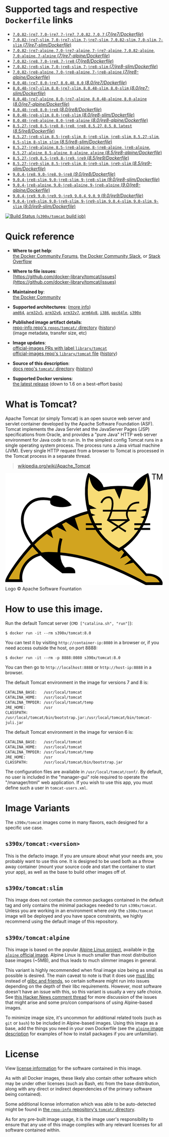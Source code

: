 <!--

********************************************************************************

WARNING:

    DO NOT EDIT "tomcat/README.md"

    IT IS AUTO-GENERATED

    (from the other files in "tomcat/" combined with a set of templates)

********************************************************************************

-->

# Supported tags and respective `Dockerfile` links

-	[`7.0.82-jre7`, `7.0-jre7`, `7-jre7`, `7.0.82`, `7.0`, `7` (*7/jre7/Dockerfile*)](https://github.com/docker-library/tomcat/blob/5d317a0a21e6c927e415dfc8dd452619ea4b4643/7/jre7/Dockerfile)
-	[`7.0.82-jre7-slim`, `7.0-jre7-slim`, `7-jre7-slim`, `7.0.82-slim`, `7.0-slim`, `7-slim` (*7/jre7-slim/Dockerfile*)](https://github.com/docker-library/tomcat/blob/5d317a0a21e6c927e415dfc8dd452619ea4b4643/7/jre7-slim/Dockerfile)
-	[`7.0.82-jre7-alpine`, `7.0-jre7-alpine`, `7-jre7-alpine`, `7.0.82-alpine`, `7.0-alpine`, `7-alpine` (*7/jre7-alpine/Dockerfile*)](https://github.com/docker-library/tomcat/blob/5d317a0a21e6c927e415dfc8dd452619ea4b4643/7/jre7-alpine/Dockerfile)
-	[`7.0.82-jre8`, `7.0-jre8`, `7-jre8` (*7/jre8/Dockerfile*)](https://github.com/docker-library/tomcat/blob/5d317a0a21e6c927e415dfc8dd452619ea4b4643/7/jre8/Dockerfile)
-	[`7.0.82-jre8-slim`, `7.0-jre8-slim`, `7-jre8-slim` (*7/jre8-slim/Dockerfile*)](https://github.com/docker-library/tomcat/blob/5d317a0a21e6c927e415dfc8dd452619ea4b4643/7/jre8-slim/Dockerfile)
-	[`7.0.82-jre8-alpine`, `7.0-jre8-alpine`, `7-jre8-alpine` (*7/jre8-alpine/Dockerfile*)](https://github.com/docker-library/tomcat/blob/5d317a0a21e6c927e415dfc8dd452619ea4b4643/7/jre8-alpine/Dockerfile)
-	[`8.0.48-jre7`, `8.0-jre7`, `8.0.48`, `8.0` (*8.0/jre7/Dockerfile*)](https://github.com/docker-library/tomcat/blob/5d317a0a21e6c927e415dfc8dd452619ea4b4643/8.0/jre7/Dockerfile)
-	[`8.0.48-jre7-slim`, `8.0-jre7-slim`, `8.0.48-slim`, `8.0-slim` (*8.0/jre7-slim/Dockerfile*)](https://github.com/docker-library/tomcat/blob/5d317a0a21e6c927e415dfc8dd452619ea4b4643/8.0/jre7-slim/Dockerfile)
-	[`8.0.48-jre7-alpine`, `8.0-jre7-alpine`, `8.0.48-alpine`, `8.0-alpine` (*8.0/jre7-alpine/Dockerfile*)](https://github.com/docker-library/tomcat/blob/5d317a0a21e6c927e415dfc8dd452619ea4b4643/8.0/jre7-alpine/Dockerfile)
-	[`8.0.48-jre8`, `8.0-jre8` (*8.0/jre8/Dockerfile*)](https://github.com/docker-library/tomcat/blob/5d317a0a21e6c927e415dfc8dd452619ea4b4643/8.0/jre8/Dockerfile)
-	[`8.0.48-jre8-slim`, `8.0-jre8-slim` (*8.0/jre8-slim/Dockerfile*)](https://github.com/docker-library/tomcat/blob/5d317a0a21e6c927e415dfc8dd452619ea4b4643/8.0/jre8-slim/Dockerfile)
-	[`8.0.48-jre8-alpine`, `8.0-jre8-alpine` (*8.0/jre8-alpine/Dockerfile*)](https://github.com/docker-library/tomcat/blob/5d317a0a21e6c927e415dfc8dd452619ea4b4643/8.0/jre8-alpine/Dockerfile)
-	[`8.5.27-jre8`, `8.5-jre8`, `8-jre8`, `jre8`, `8.5.27`, `8.5`, `8`, `latest` (*8.5/jre8/Dockerfile*)](https://github.com/docker-library/tomcat/blob/4c5a1adc5cf5e5bd13daa921909e9ab5ac60d030/8.5/jre8/Dockerfile)
-	[`8.5.27-jre8-slim`, `8.5-jre8-slim`, `8-jre8-slim`, `jre8-slim`, `8.5.27-slim`, `8.5-slim`, `8-slim`, `slim` (*8.5/jre8-slim/Dockerfile*)](https://github.com/docker-library/tomcat/blob/4c5a1adc5cf5e5bd13daa921909e9ab5ac60d030/8.5/jre8-slim/Dockerfile)
-	[`8.5.27-jre8-alpine`, `8.5-jre8-alpine`, `8-jre8-alpine`, `jre8-alpine`, `8.5.27-alpine`, `8.5-alpine`, `8-alpine`, `alpine` (*8.5/jre8-alpine/Dockerfile*)](https://github.com/docker-library/tomcat/blob/bd0e24fdb2c21cccb32d9ee821e0c96cf8b2f393/8.5/jre8-alpine/Dockerfile)
-	[`8.5.27-jre9`, `8.5-jre9`, `8-jre9`, `jre9` (*8.5/jre9/Dockerfile*)](https://github.com/docker-library/tomcat/blob/4c5a1adc5cf5e5bd13daa921909e9ab5ac60d030/8.5/jre9/Dockerfile)
-	[`8.5.27-jre9-slim`, `8.5-jre9-slim`, `8-jre9-slim`, `jre9-slim` (*8.5/jre9-slim/Dockerfile*)](https://github.com/docker-library/tomcat/blob/4c5a1adc5cf5e5bd13daa921909e9ab5ac60d030/8.5/jre9-slim/Dockerfile)
-	[`9.0.4-jre8`, `9.0-jre8`, `9-jre8` (*9.0/jre8/Dockerfile*)](https://github.com/docker-library/tomcat/blob/24572bb5195a1ca604cf56109321bf88da8c2805/9.0/jre8/Dockerfile)
-	[`9.0.4-jre8-slim`, `9.0-jre8-slim`, `9-jre8-slim` (*9.0/jre8-slim/Dockerfile*)](https://github.com/docker-library/tomcat/blob/24572bb5195a1ca604cf56109321bf88da8c2805/9.0/jre8-slim/Dockerfile)
-	[`9.0.4-jre8-alpine`, `9.0-jre8-alpine`, `9-jre8-alpine` (*9.0/jre8-alpine/Dockerfile*)](https://github.com/docker-library/tomcat/blob/fe11a5d3316d12d4b68c05f2006fb35a8c8a80c1/9.0/jre8-alpine/Dockerfile)
-	[`9.0.4-jre9`, `9.0-jre9`, `9-jre9`, `9.0.4`, `9.0`, `9` (*9.0/jre9/Dockerfile*)](https://github.com/docker-library/tomcat/blob/24572bb5195a1ca604cf56109321bf88da8c2805/9.0/jre9/Dockerfile)
-	[`9.0.4-jre9-slim`, `9.0-jre9-slim`, `9-jre9-slim`, `9.0.4-slim`, `9.0-slim`, `9-slim` (*9.0/jre9-slim/Dockerfile*)](https://github.com/docker-library/tomcat/blob/24572bb5195a1ca604cf56109321bf88da8c2805/9.0/jre9-slim/Dockerfile)

[![Build Status](https://doi-janky.infosiftr.net/job/multiarch/job/s390x/job/tomcat/badge/icon) (`s390x/tomcat` build job)](https://doi-janky.infosiftr.net/job/multiarch/job/s390x/job/tomcat/)

# Quick reference

-	**Where to get help**:  
	[the Docker Community Forums](https://forums.docker.com/), [the Docker Community Slack](https://blog.docker.com/2016/11/introducing-docker-community-directory-docker-community-slack/), or [Stack Overflow](https://stackoverflow.com/search?tab=newest&q=docker)

-	**Where to file issues**:  
	[https://github.com/docker-library/tomcat/issues](https://github.com/docker-library/tomcat/issues)

-	**Maintained by**:  
	[the Docker Community](https://github.com/docker-library/tomcat)

-	**Supported architectures**: ([more info](https://github.com/docker-library/official-images#architectures-other-than-amd64))  
	[`amd64`](https://hub.docker.com/r/amd64/tomcat/), [`arm32v5`](https://hub.docker.com/r/arm32v5/tomcat/), [`arm32v6`](https://hub.docker.com/r/arm32v6/tomcat/), [`arm32v7`](https://hub.docker.com/r/arm32v7/tomcat/), [`arm64v8`](https://hub.docker.com/r/arm64v8/tomcat/), [`i386`](https://hub.docker.com/r/i386/tomcat/), [`ppc64le`](https://hub.docker.com/r/ppc64le/tomcat/), [`s390x`](https://hub.docker.com/r/s390x/tomcat/)

-	**Published image artifact details**:  
	[repo-info repo's `repos/tomcat/` directory](https://github.com/docker-library/repo-info/blob/master/repos/tomcat) ([history](https://github.com/docker-library/repo-info/commits/master/repos/tomcat))  
	(image metadata, transfer size, etc)

-	**Image updates**:  
	[official-images PRs with label `library/tomcat`](https://github.com/docker-library/official-images/pulls?q=label%3Alibrary%2Ftomcat)  
	[official-images repo's `library/tomcat` file](https://github.com/docker-library/official-images/blob/master/library/tomcat) ([history](https://github.com/docker-library/official-images/commits/master/library/tomcat))

-	**Source of this description**:  
	[docs repo's `tomcat/` directory](https://github.com/docker-library/docs/tree/master/tomcat) ([history](https://github.com/docker-library/docs/commits/master/tomcat))

-	**Supported Docker versions**:  
	[the latest release](https://github.com/docker/docker-ce/releases/latest) (down to 1.6 on a best-effort basis)

# What is Tomcat?

Apache Tomcat (or simply Tomcat) is an open source web server and servlet container developed by the Apache Software Foundation (ASF). Tomcat implements the Java Servlet and the JavaServer Pages (JSP) specifications from Oracle, and provides a "pure Java" HTTP web server environment for Java code to run in. In the simplest config Tomcat runs in a single operating system process. The process runs a Java virtual machine (JVM). Every single HTTP request from a browser to Tomcat is processed in the Tomcat process in a separate thread.

> [wikipedia.org/wiki/Apache_Tomcat](https://en.wikipedia.org/wiki/Apache_Tomcat)

![logo](https://raw.githubusercontent.com/docker-library/docs/8e31eb93a02d504d0cfe1da435aa31b377fc627d/tomcat/logo.png)Logo &copy; Apache Software Fountation

# How to use this image.

Run the default Tomcat server (`CMD ["catalina.sh", "run"]`):

```console
$ docker run -it --rm s390x/tomcat:8.0
```

You can test it by visiting `http://container-ip:8080` in a browser or, if you need access outside the host, on port 8888:

```console
$ docker run -it --rm -p 8888:8080 s390x/tomcat:8.0
```

You can then go to `http://localhost:8888` or `http://host-ip:8888` in a browser.

The default Tomcat environment in the image for versions 7 and 8 is:

	CATALINA_BASE:   /usr/local/tomcat
	CATALINA_HOME:   /usr/local/tomcat
	CATALINA_TMPDIR: /usr/local/tomcat/temp
	JRE_HOME:        /usr
	CLASSPATH:       /usr/local/tomcat/bin/bootstrap.jar:/usr/local/tomcat/bin/tomcat-juli.jar

The default Tomcat environment in the image for version 6 is:

	CATALINA_BASE:   /usr/local/tomcat
	CATALINA_HOME:   /usr/local/tomcat
	CATALINA_TMPDIR: /usr/local/tomcat/temp
	JRE_HOME:        /usr
	CLASSPATH:       /usr/local/tomcat/bin/bootstrap.jar

The configuration files are available in `/usr/local/tomcat/conf/`. By default, no user is included in the "manager-gui" role required to operate the "/manager/html" web application. If you wish to use this app, you must define such a user in `tomcat-users.xml`.

# Image Variants

The `s390x/tomcat` images come in many flavors, each designed for a specific use case.

## `s390x/tomcat:<version>`

This is the defacto image. If you are unsure about what your needs are, you probably want to use this one. It is designed to be used both as a throw away container (mount your source code and start the container to start your app), as well as the base to build other images off of.

## `s390x/tomcat:slim`

This image does not contain the common packages contained in the default tag and only contains the minimal packages needed to run `s390x/tomcat`. Unless you are working in an environment where *only* the `s390x/tomcat` image will be deployed and you have space constraints, we highly recommend using the default image of this repository.

## `s390x/tomcat:alpine`

This image is based on the popular [Alpine Linux project](http://alpinelinux.org), available in [the `alpine` official image](https://hub.docker.com/_/alpine). Alpine Linux is much smaller than most distribution base images (~5MB), and thus leads to much slimmer images in general.

This variant is highly recommended when final image size being as small as possible is desired. The main caveat to note is that it does use [musl libc](http://www.musl-libc.org) instead of [glibc and friends](http://www.etalabs.net/compare_libcs.html), so certain software might run into issues depending on the depth of their libc requirements. However, most software doesn't have an issue with this, so this variant is usually a very safe choice. See [this Hacker News comment thread](https://news.ycombinator.com/item?id=10782897) for more discussion of the issues that might arise and some pro/con comparisons of using Alpine-based images.

To minimize image size, it's uncommon for additional related tools (such as `git` or `bash`) to be included in Alpine-based images. Using this image as a base, add the things you need in your own Dockerfile (see the [`alpine` image description](https://hub.docker.com/_/alpine/) for examples of how to install packages if you are unfamiliar).

# License

View [license information](https://www.apache.org/licenses/LICENSE-2.0) for the software contained in this image.

As with all Docker images, these likely also contain other software which may be under other licenses (such as Bash, etc from the base distribution, along with any direct or indirect dependencies of the primary software being contained).

Some additional license information which was able to be auto-detected might be found in [the `repo-info` repository's `tomcat/` directory](https://github.com/docker-library/repo-info/tree/master/repos/tomcat).

As for any pre-built image usage, it is the image user's responsibility to ensure that any use of this image complies with any relevant licenses for all software contained within.
